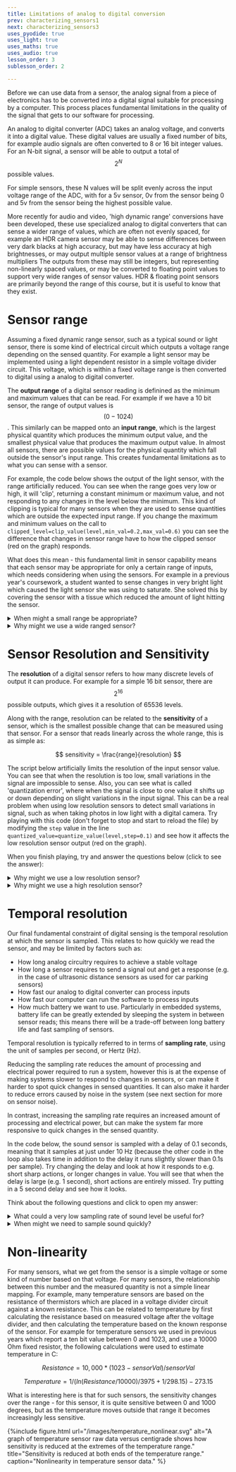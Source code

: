 ```yaml
---
title: Limitations of analog to digital conversion
prev: characterizing_sensors1
next: characterizing_sensors3
uses_pyodide: true
uses_light: true
uses_maths: true
uses_audio: true
lesson_order: 3
sublesson_order: 2

---
```

Before we can use data from a sensor, the analog signal from a piece of electronics has to be converted into a digital signal suitable for processing by a computer. This process places fundamental limitations in the quality of the signal that gets to our software for processing.

An analog to digital converter (ADC) takes an analog voltage, and converts it into a digital value. These digital values are usually a fixed number of bits, for example audio signals are often converted to 8 or 16 bit integer values. For an N-bit signal, a sensor will be able to output a total of $$2^N$$ possible values.

For simple sensors, these N values will be split evenly across the input voltage range of the ADC, with for a 5v sensor, 0v from the sensor being 0 and 5v from the sensor being the highest possible value.

More recently for audio and video, 'high dynamic range' conversions have been developed, these use specialized analog to digital converters that can sense a wider range of values, which are often not evenly spaced, for example an HDR camera sensor may be able to sense differences between very dark blacks at high accuracy, but may have less accuracy at high brightnesses, or may output multiple sensor values at a range of brightness multipliers The outputs from these may still be integers, but representing non-linearly spaced values, or may be converted to floating point values to support very wide ranges of sensor values. HDR & floating point sensors are primarily beyond the range of this course, but it is useful to know that they exist.

# Sensor range

Assuming a fixed dynamic range sensor, such as a typical sound or light sensor, there is some kind of electrical circuit which outputs a voltage range depending on the sensed quantity. For example a light sensor may be implemented using a light dependent resistor in a simple voltage divider circuit. This voltage, which is within a fixed voltage range is then converted to digital using a analog to digital converter. 

The **output range** of a digital sensor reading is definined as the minimum and maximum values that can be read. For example if we have a 10 bit sensor, the range of output values is $$(0 - 1024)$$. This similarly can be mapped onto an **input range**, which is the largest physical quantity which produces the minimum output value, and the smallest physical value that produces the maximum output value. In almost all sensors, there are possible values for the physical quantity which fall outside the sensor's input range. This creates fundamental limitations as to what you can sense with a sensor.

For example, the code below shows the output of the light sensor, with the range artificially reduced. You can see when the range goes very low or high, it will 'clip', returning a constant minimum or maximum value, and not responding to any changes in the level below the minimum. This kind of clipping is typical for many sensors when they are used to sense quantities which are outside the expected input range. If you change the maximum and minimum values on the call to `clipped_level=clip_value(level,min_val=0.2,max_val=0.6)` you can see the difference that changes in sensor range have to how the clipped sensor (red on the graph) responds.

<script> makePyodideBox({codeFile:"range_limit.py",hasConsole:true,showCode:true,editable:true,hasGraph:true})</script>

What does this mean - this fundamental limit in sensor capability means that each sensor may be appropriate for only a certain range of inputs, which needs considering when using the sensors. For example in a previous year's coursework, a student wanted to sense changes in very bright light which caused the light sensor she was using to saturate. She solved this by covering the sensor with a tissue which reduced the amount of light hitting the sensor.

<details>
<summary>
When might a small range be appropriate?
</summary>
If it is possible to achieve the task being performed using a sensor with a smaller range, they will often be chosen for reasons such as: 
* They are often cheaper to purchase.
* In many sensors there is a trade-off between range and sensitivity, meaning that we can very precisely determine values if we use a small range, but for a wider range the values we can sense are very broadly spaced. 
* In some situations we are only interested in whether a value is inside or outside a range. For example light sensors are commonly used to turn off lights when ambient light levels are high enough. These sensors can have a very constrained range, as the only need a maximum slightly above the target ambient light level and a minimum slightly below.
</details>

<details>
<summary>
Why might we use a wide ranged sensor?
</summary>
Some tasks are impossible without a wide ranging sensor, this is because:
* We may not know the absolute value of the quantity we are sensing, e.g. if sensing changes in light level from the ambient light in a situation, the baseline absolute light level could be anything from zero to bright sunlight.
* We expect a wide range of different values in one situation.
* In some situations, saturating the sensor so that it clips could cause safety critical issues. For example in motion sensors used in aircraft and drones, the range of motion sensed will need to be quite high, as if the sensor clips, it can cause the flight controls to malfunction during extreme manoeuvres, which is exactly the point when it is vital they do not. When the same type of sensor is used on a mobile phone to detect which way up it is being held and rotate the screen accordingly, it will hopefully be exposed to a significantly lower range of motion, and in the case it fails, the worst case scenario is that the screen may be briefly displayed the wrong way round, so a lower range part can be used.
- In many tasks we really need the signal not to clip - for example clipping of audio signals is a problem, as it can cause seriously distorted sound.
</details>


# Sensor Resolution and Sensitivity

The **resolution** of a digital sensor refers to how many discrete levels of output it can produce. For example for a simple 16 bit sensor, there are $$2^16$$ possible outputs, which gives it a resolution of 65536 levels.

Along with the range, resolution can be related to the **sensitivity** of a sensor, which is the smallest possible change that can be measured using that sensor. For a sensor that reads linearly across the whole range, this is as simple as:

$$ sensitivity = \frac{range}{resolution} $$

The script below artificially limits the resolution of the input sensor value. You can see that when the resolution is too low, small variations in the signal are impossible to sense. Also, you can see what is called 'quantization error', where when the signal is close to one value it shifts up or down depending on slight variations in the input signal. This can be a real problem when using low resolution sensors to detect small variations in signal, such as when taking photos in low light with a digital camera. Try playing with this code (don't forget to stop and start to reload the file) by modifying the `step` value in the line `quantized_value=quantize_value(level,step=0.1)` and see how it affects the low resolution sensor output (red on the graph).

<script> makePyodideBox({codeFile:"precision_limit.py",hasConsole:true,showCode:true,editable:true,hasGraph:true})</script>

When you finish playing, try and answer the questions below (click to see the answer):

<details>
<summary>
Why might we use a low resolution sensor?
</summary>
If it is possible to achieve the task being performed using a low resolution sensor, they will often be chosen for reasons such as: 
* They are often cheaper to purchase.
* They also may have reduced electrical power needs.
* They typically require a lower amount of computing power to process.
* In some sensors such as cameras, there is a trade-off between value resolution and temporal resolution (see below), meaning that the sampling rate can be made much higher if the resolution is reduced.
</details>

<details>
<summary>
Why might we use a high resolution sensor?
</summary>
Some tasks are impossible without high resolution, this is because:
* We want to sense small changes in value which we cannot sense with a lower resolution sensor.
* The expected input range is very wide, meaning that without high resolution we cannot achieve high enough sensitivity.
* We are in a situation where the accuracy of measurements is key; for example in measurement of temperature for precise chemical engineering purposes it may be important to know the temperature to the nearest 0.01 degrees C, whereas if we are building a furnace, within the nearest 10C may be sufficient.

</details>

# Temporal resolution

Our final fundamental constraint of digital sensing is the temporal resolution at which the sensor is sampled. This relates to how quickly we read the sensor, and may be limited by factors such as:
- How long analog circuitry requires to achieve a stable voltage
- How long a sensor requires to send a signal out and get a response (e.g. in the case of ultrasonic distance sensors as used for car parking sensors)
- How fast our analog to digital converter can process inputs
- How fast our computer can run the software to process inputs
- How much battery we want to use. Particularly in embedded systems, battery life can be greatly extended by sleeping the system in between sensor reads; this means there will be a trade-off between long battery life and fast sampling of sensors.

Temporal resolution is typically referred to in terms of **sampling rate**, using the unit of samples per second, or Hertz (Hz).

Reducing the sampling rate reduces the amount of processing and electrical power required to run a system, however this is at the expense of making systems slower to respond to changes in sensors, or can make it harder to spot quick changes in sensed quantities. It can also make it harder to reduce errors caused by noise in the system (see next section for more on sensor noise).

In contrast, increasing the sampling rate requires an increased amount of processing and electrical power, but can make the system far more responsive to quick changes in the sensed quantity.

In the code below, the sound sensor is sampled with a delay of 0.1 seconds, meaning that it samples at just under 10 Hz (because the other code in the loop also takes time in addition to the delay it runs slightly slower than 0.1s per sample). Try changing the delay and look at how it responds to e.g. short sharp actions, or longer changes in value. You will see that when the delay is large (e.g. 1 second), short actions are entirely missed. Try putting in a 5 second delay and see how it looks. 

<script> makePyodideBox({codeFile:"sampling_frequency.py",hasConsole:true,showCode:true,editable:true,hasGraph:true})</script>

Think about the following questions and click to open my answer:

<details>
<summary>
What could a very low sampling rate of sound level be useful for?
</summary>
If we want to create a sensor which estimates how noisy a room is throughout the week, and we want to use a very small amount of power, for example for creating an environmental sensor designed to be left for a long time running on battery power, we may be able to sample at a very low sampling rate, e.g. once per second. By averaging these values over a long time, e.g. over an hour, we can get a relatively good idea of how noisy a room has been in any particular hour of the week.
</details>

<details>
<summary>
When might we need to sample sound quickly?
</summary>
If we want to detect short lived events, such as someone clapping, we will need to sample sound relatively quickly, requiring a higher sampling rate. We commonly also want to use sound sampling to record speech or music, these may require extremely fast sampling of sound (e.g. 48000Hz is relatively standard, 192000 Hz is used in audio production) in order to capture the full nuances of the incoming audio. 
</details>

# Non-linearity

For many sensors, what we get from the sensor is a simple voltage or some kind of number based on that voltage. For many sensors, the relationship between this number and the measured quantity is not a simple linear mapping. For example, many temperature sensors are based on the resistance of thermistors which are placed in a voltage divider circuit against a known resistance. This can be related to temperature by first calculating the resistance based on measured voltage after the voltage divider, and then calculating the temperature based on the known response of the sensor. For example for temperature sensors we used in previous years which report a ten bit value between 0 and 1023, and use a 10000 Ohm fixed resistor, the following calculations were used to estimate temperature in C:

$$ Resistance = 10,000*(1023-sensorVal)/sensorVal $$

$$ Temperature = 1/(ln(Resistance/10000)/3975+1/298.15)-273.15 $$ 

What is interesting here is that for such sensors, the sensitivity changes over the range - for this sensor, it is quite sensitive between 0 and 1000 degrees, but as the temperature moves outside that range it becomes increasingly less sensitive.

{%include figure.html url="/images/temperature_nonlinear.svg" alt="A graph of temperature sensor raw data versus centigrade shows how sensitivity is reduced at the extremes of the temperature range." title="Sensitivity is reduced at both ends of the temperature range." caption="Nonlinearity in temperature sensor data." %}
